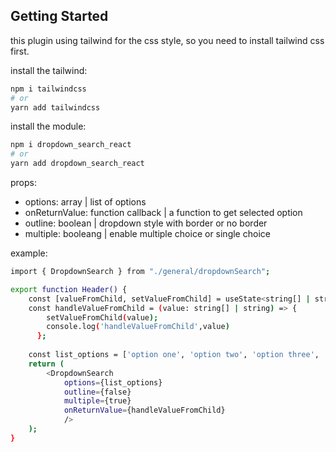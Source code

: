 ## Getting Started

this plugin using tailwind for the css style, so you need to install tailwind css first.

install the tailwind:

```bash
npm i tailwindcss
# or
yarn add tailwindcss
```

install the module:

```bash
npm i dropdown_search_react
# or
yarn add dropdown_search_react
```

props:
- options: array | list of options
- onReturnValue: function callback | a function to get selected option
- outline: boolean | dropdown style with border or no border
- multiple: booleang | enable multiple choice or single choice

example:
```bash
import { DropdownSearch } from "./general/dropdownSearch";

export function Header() {
    const [valueFromChild, setValueFromChild] = useState<string[] | string>('');
    const handleValueFromChild = (value: string[] | string) => {
        setValueFromChild(value);
        console.log('handleValueFromChild',value)
      };
   
    const list_options = ['option one', 'option two', 'option three', 'option four', 'option five'];
    return (
        <DropdownSearch 
            options={list_options}
            outline={false}
            multiple={true}
            onReturnValue={handleValueFromChild}
            />
    );
}
```
